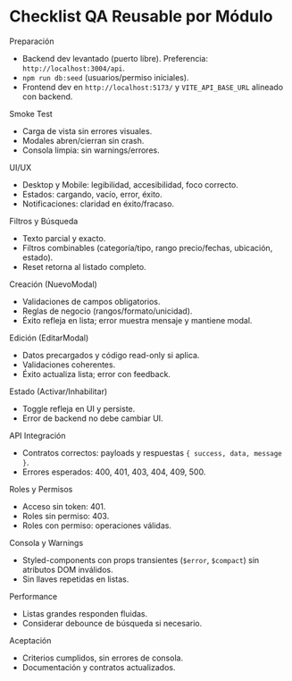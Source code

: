 # Checklist QA Reusable por Módulo

Preparación
- Backend dev levantado (puerto libre). Preferencia: `http://localhost:3004/api`.
- `npm run db:seed` (usuarios/permiso iniciales).
- Frontend dev en `http://localhost:5173/` y `VITE_API_BASE_URL` alineado con backend.

Smoke Test
- Carga de vista sin errores visuales.
- Modales abren/cierran sin crash.
- Consola limpia: sin warnings/errores.

UI/UX
- Desktop y Mobile: legibilidad, accesibilidad, foco correcto.
- Estados: cargando, vacío, error, éxito.
- Notificaciones: claridad en éxito/fracaso.

Filtros y Búsqueda
- Texto parcial y exacto.
- Filtros combinables (categoría/tipo, rango precio/fechas, ubicación, estado).
- Reset retorna al listado completo.

Creación (NuevoModal)
- Validaciones de campos obligatorios.
- Reglas de negocio (rangos/formato/unicidad).
- Éxito refleja en lista; error muestra mensaje y mantiene modal.

Edición (EditarModal)
- Datos precargados y código read-only si aplica.
- Validaciones coherentes.
- Éxito actualiza lista; error con feedback.

Estado (Activar/Inhabilitar)
- Toggle refleja en UI y persiste.
- Error de backend no debe cambiar UI.

API Integración
- Contratos correctos: payloads y respuestas `{ success, data, message }`.
- Errores esperados: 400, 401, 403, 404, 409, 500.

Roles y Permisos
- Acceso sin token: 401.
- Roles sin permiso: 403.
- Roles con permiso: operaciones válidas.

Consola y Warnings
- Styled-components con props transientes (`$error`, `$compact`) sin atributos DOM inválidos.
- Sin llaves repetidas en listas.

Performance
- Listas grandes responden fluidas.
- Considerar debounce de búsqueda si necesario.

Aceptación
- Criterios cumplidos, sin errores de consola.
- Documentación y contratos actualizados.